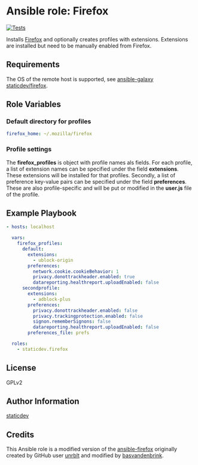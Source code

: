 # Ansible role: Firefox

[![Tests](https://github.com/staticdev/ansible-role-firefox/workflows/Tests/badge.svg)][tests]

[tests]: https://github.com/staticdev/ansible-role-firefox/actions?workflow=Tests

Installs [Firefox] and optionally creates profiles with extensions.
Extensions are installed but need to be manually enabled from Firefox.

## Requirements

The OS of the remote host is supported, see [ansible-galaxy staticdev/firefox].

## Role Variables

### Default directory for profiles

```yaml
firefox_home: ~/.mozilla/firefox
```

### Profile settings

The **firefox_profiles** is object with profile names als fields. For each profile, a list of extension names can be specified under the field **extensions**. These extensions will be installed for that profiles. Secondly, a list of preference key-value pairs can be specified under the field **preferences**. These are also profile-specific and will be put or modified in the **user.js** file of the profile.

## Example Playbook

```yaml
- hosts: localhost

  vars:
    firefox_profiles:
      default:
        extensions:
          - ublock-origin
        preferences:
          network.cookie.cookieBehavior: 1
          privacy.donottrackheader.enabled: true
          datareporting.healthreport.uploadEnabled: false
      secondprofile:
        extensions:
          - adblock-plus
        preferences:
          privacy.donottrackheader.enabled: false
          privacy.trackingprotection.enabled: false
          signon.rememberSignons: false
          datareporting.healthreport.uploadEnabled: false
        preferences_file: prefs

  roles:
    - staticdev.firefox
```

## License

GPLv2

## Author Information

[staticdev]

## Credits

This Ansible role is a modified version of the [ansible-firefox] originally created by GitHub user [unrblt] and modified by [basvandenbrink].

[ansible-firefox]: https://github.com/basvandenbrink/ansible-firefox
[basvandenbrink]: https://github.com/basvandenbrink
[firefox]: https://www.mozilla.org/firefox/
[requests]: https://docs.python-requests.org/en/master
[staticdev]: https://github.com/staticdev
[unrblt]: https://github.com/unrblt
[ansible-galaxy staticdev/firefox]: https://galaxy.ansible.com/staticdev/firefox
